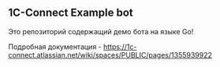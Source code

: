 1C-Connect Example bot
----------------------

Это репозиторий содержащий демо бота на языке Go!
 
Подробная документация - https://1c-connect.atlassian.net/wiki/spaces/PUBLIC/pages/1355939922